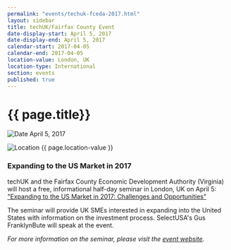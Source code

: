 ```yaml
---
permalink: "events/techuk-fceda-2017.html"
layout: sidebar
title: techUK/Fairfax County Event
date-display-start: April 5, 2017
date-display-end: April 5, 2017
calendar-start: 2017-04-05
calendar-end: 2017-04-05
location-value: London, UK
location-type: International
section: events
published: true
---
```


# {{ page.title}}

![Date](https://google.github.io/material-design-icons/action/svg/design/ic_event_24px.svg "Date") April 5, 2017

![Location](http://google.github.io/material-design-icons/social/svg/design/ic_location_city_24px.svg "Location") {{ page.location-value }}

### Expanding to the US Market in 2017

techUK and the Fairfax County Economic Development Authority (Virginia) will host a free, informational half-day seminar in London, UK on April 5: ["Expanding to the US Market in 2017: Challenges and Opportunities"](http://www.techuk.org/events/briefing/item/10189-expanding-to-the-us-market-in-2017-challenges-and-opportunities)

The seminar will provide UK SMEs interested in expanding into the United States with information on the investment process. SelectUSA's Gus FranklynBute will speak at the event.

_For more information on the seminar, please visit the [event website](http://www.techuk.org/events/briefing/item/10189-expanding-to-the-us-market-in-2017-challenges-and-opportunities)._
